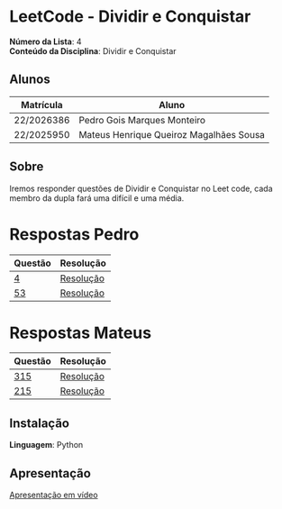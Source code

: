 # LeetCode - Dividir e Conquistar

**Número da Lista**: 4<br>
**Conteúdo da Disciplina**: Dividir e Conquistar<br>

## Alunos
|Matrícula | Aluno |
| -- | -- |
| 22/2026386  |  Pedro Gois Marques Monteiro |
| 22/2025950  |  Mateus Henrique Queiroz Magalhães Sousa |

## Sobre 
Iremos responder questões de Dividir e Conquistar no Leet code, cada membro da dupla fará uma difícil e uma média.

# Respostas Pedro
|Questão | Resolução |
| -- | -- |
|  [4](https://leetcode.com/problems/median-of-two-sorted-arrays/description/) |  [Resolução](./respostas/4.py) |
|  [53](https://leetcode.com/problems/maximum-subarray/submissions/1678513622/)|  [Resolução](./respostas/53.py)|

# Respostas Mateus

|Questão | Resolução |
| -- | -- |
| [315](https://leetcode.com/problems/count-of-smaller-numbers-after-self/description/) |  [Resolução](./respostas/315.py)|
| [215](https://leetcode.com/problems/kth-largest-element-in-an-array/description/) |  [Resolução](./respostas/215.py)|
## Instalação 
**Linguagem**: Python<br>

## Apresentação
[Apresentação em vídeo ](https://www.youtube.com/watch?v=ogABx80Ebks)



